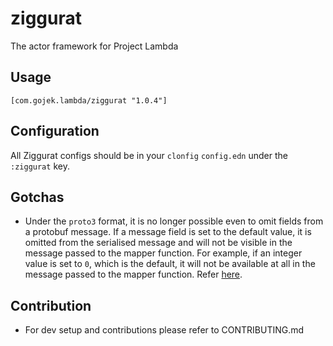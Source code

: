 # ziggurat

The actor framework for Project Lambda

## Usage
`[com.gojek.lambda/ziggurat "1.0.4"]`

## Configuration

All Ziggurat configs should be in your `clonfig` `config.edn` under the `:ziggurat` key.

## Gotchas
* Under the `proto3` format, it is no longer possible even to omit fields from a protobuf message. 
If a message field is set to the default value, it is omitted from the serialised message and will not 
be visible in the message passed to the mapper function. For example, if an integer value is set to `0`, which 
is the default, it will not be available at all in the message passed to the mapper function. Refer [here](https://developers.google.com/protocol-buffers/docs/proto3#default).

## Contribution

- For dev setup and contributions please refer to CONTRIBUTING.md
